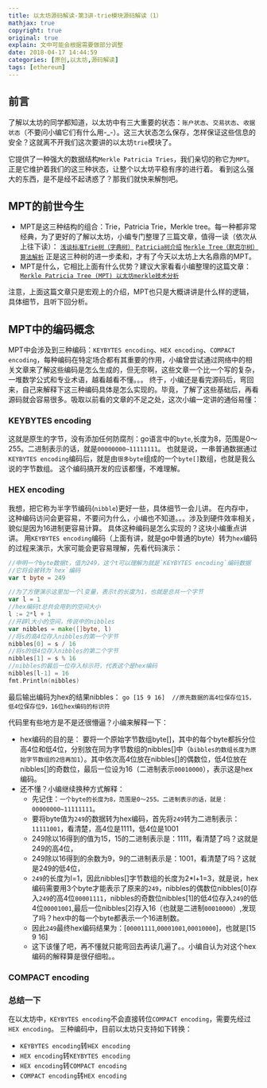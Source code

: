 ```yaml
---
title: 以太坊源码解读-第3讲-trie模块源码解读（1）
mathjax: true
copyright: true
original: true
explain: 文中可能会根据需要做部分调整
date: 2018-04-17 14:44:59
categories: [原创,以太坊,源码解读]
tags: [ethereum]
---
```


## 前言
了解以太坊的同学都知道，以太坊中有三大重要的状态：`账户状态`、`交易状态`、`收据状态`（不要问小编它们有什么用\-\_\-）。这三大状态怎么保存，怎样保证这些信息的安全？这就离不开我们这次要讲的以太坊`trie`模块了。
<!-- more -->
它提供了一种强大的数据结构`Merkle Patricia Tries`，我们亲切的称它为`MPT`。正是它维护着我们的这三种状态，让整个以太坊平稳有序的进行着。
看到这么强大的东西，是不是经不起诱惑了？那我们就快来解刨吧。

## MPT的前世今生
* MPT是这三种结构的组合：Trie，Patricia Trie，Merkle tree。每一种都非常经典，为了更好的了解以太坊，小编专门整理了三篇文章，值得一读（依次从上往下读）：
	[`浅谈标准Trie树（字典树）`](/articles/original/ethereum/src_analysis/以太坊源码解读-第3讲-trie模块源码解读.html)
	[`Patricia树介绍`](/articles/original/blockchain/Patricia树介绍.html)
	[`Merkle Tree（默克尔树）算法解析`](/articles/reprint/blockchain/Merkle-Tree（默克尔树）算法解析.html)
	正是这三种树的进一步柔和，才有了今天以太坊上大名鼎鼎的MPT。
* MPT是什么，它相比上面有什么优势？建议大家看看小编整理的这篇文章：
	[`Merkle Patricia Tree (MPT) 以太坊merkle技术分析`](/articles/reprint/blockchain/Merkle-Patricia-Tree-MPT-以太坊merkle技术分析.html)

注意，上面这篇文章只是宏观上的介绍，MPT也只是大概讲讲是什么样的逻辑，具体细节，且听下回分析。
## MPT中的编码概念
MPT中会涉及到三种编码：`KEYBYTES encoding`、`HEX encoding`、`COMPACT encoding`，每种编码在特定场合都有其重要的作用，小编曾尝试通过网络中的相关文章来了解这些编码是怎么生成的，但无奈啊，这些文章一个比一个写的复杂，一堆数学公式和专业术语，越看越看不懂。。。
终于，小编还是看完源码后，弯回来，自己来解释下这三种编码具体是怎么实现的。毕竟，了解了这些基础后，再看源码就会容易很多。吸取以前看的文章的不足之处，这次小编一定讲的通俗易懂：

### KEYBYTES encoding
这就是原生的字节，没有添加任何防腐剂：go语言中的`byte`,长度为8，范围是0～255。二进制表示的话，就是`00000000~11111111`。
也就是说，一串普通数据通过`KEYBYTES encoding`编码后，就是由`很多byte`组成的一个`byte[]`数组，也就是我么说的字节数组。
这个编码搞开发的应该都懂，不难理解。

### HEX encoding
我想，把它称为半字节编码(`nibble`)更好一些，具体细节一会儿讲。
在内存中，这种编码访问会更容易，不要问为什么，小编也不知道。。。涉及到硬件效率相关，貌似是因为16进制更容易计算。
具体这种编码是怎么实现的？这块小编重点讲讲。
用`KEYBYTES encoding`编码（上面有讲，就是go中普通的byte）转为`hex`编码的过程来演示，大家可能会更容易理解，先看代码演示：
```go
//申明一个byte数据t，值为249，这个t可以理解为就是`KEYBYTES encoding`编码数据
//它将会被转为`hex`编码
var t byte = 249

//为了方便演示这里加一个l变量，表示t的长度为1，也就是总共一个字节
var l = 1  
//hex编码t总共会用到的空间大小
l := 2*l + 1  
//开辟l大小的空间，传说中的nibbles
var nibbles = make([]byte, l)  
//将s的高4位存入nibbles的第一个字节
nibbles[0] = s / 16
//将s的低4位存入nibbles的第二个字节
nibbles[1] = s % 16
//nibbles的最后一位存入标示符，代表这个是hex编码
nibbles[l-1] = 16
fmt.Println(nibbles)
```
最后输出编码为hex的结果nibbles：
	```go
	[15 9 16]  //原先数据的高4位保存位15，低4位保存位9，16位hex编码的标识符
	```

代码里有些地方是不是还很懵逼？小编来解释一下：
* hex编码的目的是：
要将一个原始字节数组byte[]，其中的每个byte都拆分位高4位和低4位，分别放在同为字节数组的nibbles[]中（`bibbles的数组长度为原始字节数组的2倍再加1`）。其中依次高4位放在nibbles[]的偶数位，低4位放在nibbles[]的奇数位，最后一位设为16（二进制表示`00010000`），表示这是hex编码。
* 还不懂？小编继续换种方式解释：
	* 先记住：`一个byte的长度为8，范围是0～255。二进制表示的话，就是：00000000~11111111`。
	* 要将byte值为`249`的数据转为hex编码，首先将`249`转为二进制表示：`11111001`，看清楚，高4位是1111，低4位是1001
	* 249除以16得到的值为15，15的二进制表示是：1111，看清楚了吗？这就是249的高4位，
	* 249除以16得到的余数为9，9的二进制表示是：1001，看清楚了吗？这就是249的低4位，
	* `249`的长度为l=1，因此nibbles[]字节数组的长度为2\*l+1=3，就是说，hex编码需要用3个byte才能表示了原来的`249`，nibbles的偶数位nibbles[0]存入`249`的高4位`00001111`，nibbles的奇数位nibbles[1]的低4位存入`249`的低4位`00001001`,最后一位nibbles[2]存入16（也就是二进制`00010000`）,发现了吗？hex中的每一个byte都表示一个16进制数。
	* 因此`249`最终hex编码结果为：[`00001111`,`00001001`,`00010000`]，也就是[15 9 16]
	* 这下该懂了吧，再不懂就只能弯回去再读几遍了。。小编自认为对这个hex编码的解释算是很仔细啦。。

### COMPACT encoding

### 总结一下
在以太坊中，`KEYBYTES encoding`不会直接转位`COMPACT encoding`，需要先经过`HEX encoding`。
三种编码中，目前以太坊只支持如下转换：
* `KEYBYTES encoding`转`HEX encoding`
* `HEX encoding`转`KEYBYTES encoding`
* `HEX encoding`转`COMPACT encoding`
* `COMPACT encoding`转`HEX encoding`








